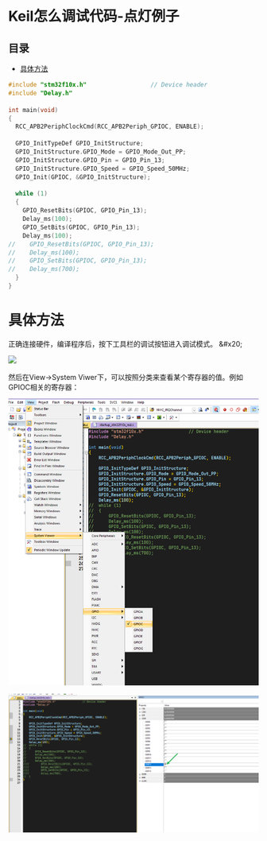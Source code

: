 # Keil怎么调试代码-点灯例子

## 目录

-   [具体方法](#具体方法 "具体方法")

```c
#include "stm32f10x.h"                  // Device header
#include "Delay.h"

int main(void)
{
  RCC_APB2PeriphClockCmd(RCC_APB2Periph_GPIOC, ENABLE);
  
  GPIO_InitTypeDef GPIO_InitStructure;
  GPIO_InitStructure.GPIO_Mode = GPIO_Mode_Out_PP;
  GPIO_InitStructure.GPIO_Pin = GPIO_Pin_13;
  GPIO_InitStructure.GPIO_Speed = GPIO_Speed_50MHz;
  GPIO_Init(GPIOC, &GPIO_InitStructure);
  
  while (1)
  {
    GPIO_ResetBits(GPIOC, GPIO_Pin_13);
    Delay_ms(100);
    GPIO_SetBits(GPIOC, GPIO_Pin_13);
    Delay_ms(100);
//    GPIO_ResetBits(GPIOC, GPIO_Pin_13);
//    Delay_ms(100);
//    GPIO_SetBits(GPIOC, GPIO_Pin_13);
//    Delay_ms(700);
  }
}

```

# 具体方法

正确连接硬件，编译程序后，按下工具栏的调试按钮进入调试模式。 \&#x20;

![](https://img-blog.csdnimg.cn/20190408224500452.png)

然后在View->System Viwer下，可以按照分类来查看某个寄存器的值。例如GPIOC相关的寄存器：

![](image/066f3a5f2f8ce13fdd9d152e314dfcb_HGP2WiJmpD_DD09R20.png)

![](image/image_YsJ92iTLgw_eBTW-KlQcf.png)
